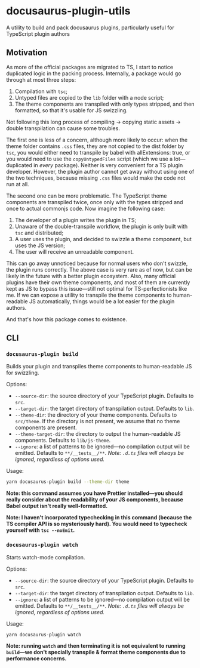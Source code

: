 # docusaurus-plugin-utils

A utility to build and pack docusaurus plugins, particularly useful for TypeScript plugin authors

## Motivation

As more of the official packages are migrated to TS, I start to notice duplicated logic in the packing process. Internally, a package would go through at most three steps:

1. Compilation with `tsc`;
2. Untyped files are copied to the `lib` folder with a node script;
3. The theme components are transpiled with only types stripped, and then formatted, so that it's usable for JS swizzling.

Not following this long process of compiling -> copying static assets -> double transpilation can cause some troubles.

The first one is less of a concern, although more likely to occur: when the theme folder contains `.css` files, they are not copied to the dist folder by `tsc`, you would either need to transpile by babel with allExtensions: true, or you would need to use the `copyUntypedFiles` script (which we use a lot—duplicated in _every_ package). Neither is very convenient for a TS plugin developer. However, the plugin author cannot get away without using one of the two techniques, because missing `.css` files would make the code not run at all.

The second one can be more problematic. The TypeScript theme components are transpiled twice, once only with the types stripped and once to actual commonjs code. Now imagine the following case:

1. The developer of a plugin writes the plugin in TS;
2. Unaware of the double-transpile workflow, the plugin is only built with `tsc` and distributed;
3. A user uses the plugin, and decided to swizzle a theme component, but uses the JS version;
4. The user will receive an unreadable component.

This can go away unnoticed because for normal users who don't swizzle, the plugin runs correctly. The above case is very rare as of now, but can be likely in the future with a better plugin ecosystem. Also, many official plugins have their own theme components, and most of them are currently kept as JS to bypass this issue—still not optimal for TS-perfectionists like me. If we can expose a utility to transpile the theme components to human-readable JS automatically, things would be a lot easier for the plugin authors.

And that's how this package comes to existence.

## CLI

### `docusaurus-plugin build`

Builds your plugin and transpiles theme components to human-readable JS for swizzling.

Options:
  - `--source-dir`: the source directory of your TypeScript plugin. Defaults to `src`.
  - `--target-dir`: the target directory of transpilation output. Defaults to `lib`.
  - `--theme-dir`: the directory of your theme components. Defaults to `src/theme`. If the directory is not present, we assume that no theme components are present.
  - `--theme-target-dir`: the directory to output the human-readable JS components. Defaults to `lib/js-theme`.
  - `--ignore`: a list of patterns to be ignored—no compilation output will be emitted. Defaults to `**/__tests__/**`. _Note: `.d.ts` files will always be ignored, regardless of options used._

Usage:

```bash
yarn docusaurus-plugin build --theme-dir theme
```

**Note: this command assumes you have Prettier installed—you should really consider about the readability of your JS components, because Babel output isn't really well-formatted.**

**Note: I haven't incorporated typechecking in this command (because the TS compiler API is so mysteriously hard). You would need to typecheck yourself with `tsc --noEmit`.**

### `docusaurus-plugin watch`

Starts watch-mode compilation.

Options:
  - `--source-dir`: the source directory of your TypeScript plugin. Defaults to `src`.
  - `--target-dir`: the target directory of transpilation output. Defaults to `lib`.
  - `--ignore`: a list of patterns to be ignored—no compilation output will be emitted. Defaults to `**/__tests__/**`. _Note: `.d.ts` files will always be ignored, regardless of options used._

Usage:

```bash
yarn docusaurus-plugin watch
```

**Note: running `watch` and then terminating it is not equivalent to running `build`—we don't specially transpile & format theme components due to performance concerns.**

